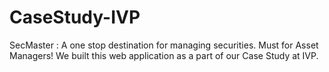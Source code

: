 # CaseStudy-IVP
SecMaster : A one stop destination for managing securities. Must for Asset Managers!
We built this web application as a part of our Case Study at IVP.
